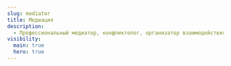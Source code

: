 ```yaml
---
slug: mediator
title: Медиация
description:
  - Профессиональный медиатор, конфликтолог, организатор взаимодействия по урегулированию конфликтов, тренер по обучению медиации.
visibility:
  main: true
  hero: true
---
```


